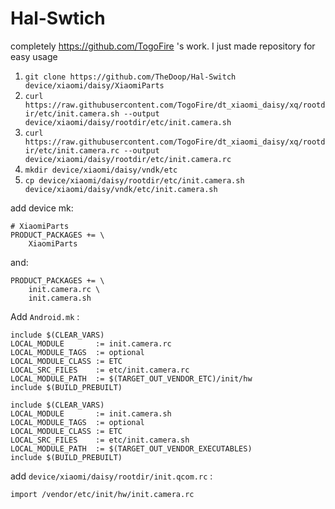 # Hal-Swtich

completely https://github.com/TogoFire 's work. I just made repository for easy usage 

1. `git clone https://github.com/TheDoop/Hal-Switch device/xiaomi/daisy/XiaomiParts`
2. `curl https://raw.githubusercontent.com/TogoFire/dt_xiaomi_daisy/xq/rootdir/etc/init.camera.sh --output device/xiaomi/daisy/rootdir/etc/init.camera.sh`
3. `curl https://raw.githubusercontent.com/TogoFire/dt_xiaomi_daisy/xq/rootdir/etc/init.camera.rc --output device/xiaomi/daisy/rootdir/etc/init.camera.rc`
4. `mkdir device/xiaomi/daisy/vndk/etc`
5. `cp device/xiaomi/daisy/rootdir/etc/init.camera.sh device/xiaomi/daisy/vndk/etc/init.camera.sh`

add device mk:
```
# XiaomiParts
PRODUCT_PACKAGES += \
    XiaomiParts
```
and:
```
PRODUCT_PACKAGES += \
    init.camera.rc \
    init.camera.sh
```

Add `Android.mk` :
```
include $(CLEAR_VARS)
LOCAL_MODULE       := init.camera.rc
LOCAL_MODULE_TAGS  := optional
LOCAL_MODULE_CLASS := ETC
LOCAL_SRC_FILES    := etc/init.camera.rc
LOCAL_MODULE_PATH  := $(TARGET_OUT_VENDOR_ETC)/init/hw
include $(BUILD_PREBUILT)

include $(CLEAR_VARS)
LOCAL_MODULE       := init.camera.sh
LOCAL_MODULE_TAGS  := optional
LOCAL_MODULE_CLASS := ETC
LOCAL_SRC_FILES    := etc/init.camera.sh
LOCAL_MODULE_PATH  := $(TARGET_OUT_VENDOR_EXECUTABLES)
include $(BUILD_PREBUILT)
```
add `device/xiaomi/daisy/rootdir/init.qcom.rc` :
```
import /vendor/etc/init/hw/init.camera.rc
```
